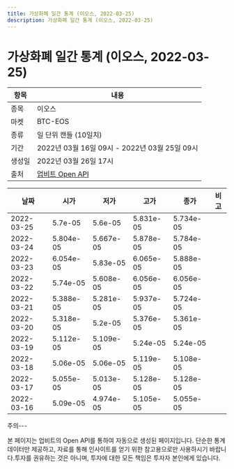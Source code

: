 ```yaml
---
title: 가상화폐 일간 통계 (이오스, 2022-03-25)
description: 가상화폐 일간 통계 (이오스, 2022-03-25)
---
```


가상화폐 일간 통계 (이오스, 2022-03-25)
===

|항목|내용|
|--|--|
|종목|이오스|
|마켓|BTC-EOS|
|종류|일 단위 캔들 (10일치)|
|기간|2022년 03월 16일 09시 - 2022년 03월 25일 09시|
|생성일|2022년 03월 26일 17시|
|출처|[업비트 Open API](https://docs.upbit.com)|


|날짜|시가|저가|고가|종가|비고|
|--|--|--|--|--|--|
|2022-03-25|5.7e-05|5.6e-05|5.831e-05|5.734e-05|    |
|2022-03-24|5.804e-05|5.667e-05|5.878e-05|5.784e-05|    |
|2022-03-23|6.054e-05|5.83e-05|6.065e-05|5.888e-05|    |
|2022-03-22|5.74e-05|5.608e-05|6.056e-05|6.056e-05|    |
|2022-03-21|5.388e-05|5.281e-05|5.937e-05|5.724e-05|    |
|2022-03-20|5.318e-05|5.2e-05|5.376e-05|5.361e-05|    |
|2022-03-19|5.112e-05|5.109e-05|5.24e-05|5.24e-05|    |
|2022-03-18|5.06e-05|5.06e-05|5.119e-05|5.108e-05|    |
|2022-03-17|5.055e-05|5.013e-05|5.128e-05|5.128e-05|    |
|2022-03-16|5.09e-05|4.974e-05|5.105e-05|5.055e-05|    |


주의---

본 페이지는 업비트의 Open API를 통하여 자동으로 생성된 페이지입니다. 단순한 통계 데이터만 제공하고, 자료를 통해 인사이트를 얻기 위한 참고용으로만 사용하시기 바랍니다.투자를 권유하는 것은 아니며, 투자에 대한 모든 책임은 투자자 본인에게 있습니다.